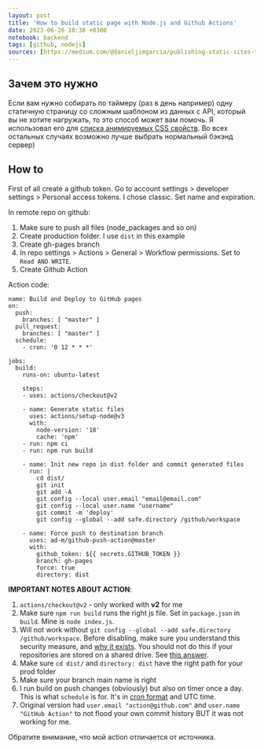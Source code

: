 ```yaml
---
layout: post
title: 'How to build static page with Node.js and Github Actions'
date: 2023-06-26 10:38 +0300
notebook: backend
tags: [github, nodejs]
sources: [https://medium.com/@danieljimgarcia/publishing-static-sites-to-github-pages-using-github-actions-8040f57dfeaf]
---
```

## Зачем это нужно
Если вам нужно собирать по таймеру (раз в день например) одну статичную страницу со сложным шаблоном из данных с API, который вы не хотите нагружать, то это способ может вам помочь. Я использовал его для [списка анимируемых CSS свойств](https://vallek.github.io/animatable-css/). Во всех остальных случаях возможно лучше выбрать нормальный бэкэнд сервер)

## How to 
First of all create a github token. Go to account settings > developer settings > Personal access tokens. I chose classic. Set name and expiration.

In remote repo on github:

1. Make sure to push all files (node_packages and so on)
2. Create production folder. I use `dist` in this example
3. Create gh-pages branch 
4. In repo settings > Actions > General > Workflow permissions. Set to `Read AND WRITE`.
5. Create Github Action

Action code:
```
name: Build and Deploy to GitHub pages
on:
  push:
    branches: [ "master" ]
  pull_request:
    branches: [ "master" ]
  schedule:
    - cron: '0 12 * * *'

jobs:
  build:
    runs-on: ubuntu-latest
    
    steps:
    - uses: actions/checkout@v2

    - name: Generate static files
      uses: actions/setup-node@v3
      with:
        node-version: '18'
        cache: 'npm'
    - run: npm ci
    - run: npm run build

    - name: Init new repo in dist folder and commit generated files
      run: |
        cd dist/
        git init
        git add -A
        git config --local user.email "email@email.com"
        git config --local user.name "username"
        git commit -m 'deploy'
        git config --global --add safe.directory /github/workspace
        
    - name: Force push to destination branch
      uses: ad-m/github-push-action@master
      with:
        github_token: ${{ secrets.GITHUB_TOKEN }}
        branch: gh-pages
        force: true
        directory: dist
```
**IMPORTANT NOTES ABOUT ACTION**:
1. `actions/checkout@v2` - only worked with **v2** for me
2. Make sure `npm run build` runs the right js file. Set in `package.json` in `build`. Mine is `node index.js`.
3. Will not work without `git config --global --add safe.directory /github/workspace`. Before disabling, make sure you understand this security measure, and [why it exists](https://github.com/git/git/commit/8959555cee7ec045958f9b6dd62e541affb7e7d9). You should not do this if your repositories are stored on a shared drive. See [this answer](https://stackoverflow.com/a/71904131/9749171).
4. Make sure `cd dist/` and `directory: dist` have the right path for your prod folder
5. Make sure your branch main name is right
6. I run build on push changes (obviously) but also on timer once a day. This is what `schedule` is for. It's in [cron format](https://crontab.guru/#0_24_*_*_*) and UTC time.
7. Original version had `user.email "action@github.com"` and `user.name "GitHub Action"` to not flood your own commit history BUT it was not working for me.


Обратите внимание, что мой action отличается от источника.